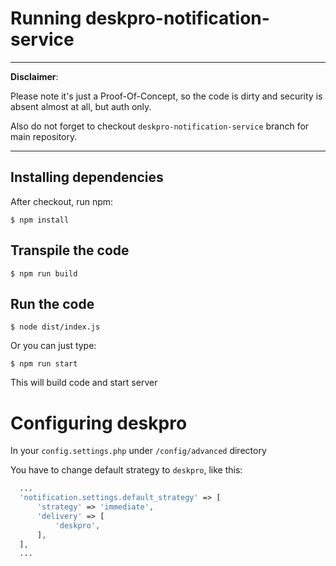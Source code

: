 # Running deskpro-notification-service

--------
**Disclaimer**:

Please note it's just a Proof-Of-Concept, so the code is dirty and security is absent almost at all, but auth only.

Also do not forget to checkout ``deskpro-notification-service`` branch for main repository.

--------

## Installing dependencies

After checkout, run npm:

    $ npm install

## Transpile the code

    $ npm run build

## Run the code

    $ node dist/index.js
    
Or you can just type:

    $ npm run start

This will build code and start server

# Configuring deskpro

In your ``config.settings.php`` under ``/config/advanced`` directory

You have to change default strategy to ``deskpro``, like this:

```php
  ...
  'notification.settings.default_strategy' => [
      'strategy' => 'immediate',
      'delivery' => [
          'deskpro',
      ],
  ],
  ...
```

